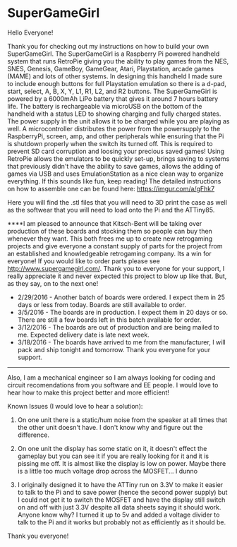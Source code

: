# SuperGameGirl
Hello Everyone!

Thank you for checking out my instructions on how to build your own SuperGameGirl. The SuperGameGirl is a Raspberry Pi powered handheld system that runs RetroPie giving you the ability to play games from the NES, SNES, Genesis, GameBoy, GameGear, Atari, Playstation, arcade games (MAME) and lots of other systems. In designing this handheld I made sure to include enough buttons for full Playstation emulation so there is a d-pad, start, select, A, B, X, Y, L1, R1, L2, and R2 buttons. The SuperGameGirl is powered by a 6000mAh LiPo battery that gives it around 7 hours battery life. The battery is rechargeable via microUSB on the bottom of the handheld with a status LED to showing charging and fully charged states. The power supply in the unit allows it to be charged while you are playing as well. A microcontroller distributes the power from the powersupply to the RaspberryPi, screen, amp, and other peripherals while ensuring that the Pi is shutdown properly when the switch its turned off. This is required to prevent SD card corruption and loosing your precious saved games! Using RetroPie allows the emulators to be quickly set-up, brings saving to systems that previously didn't have the ability to save games, allows the adding of games via USB and uses EmulationStation as a nice clean way to organize everything. If this sounds like fun, keep reading! The detailed instructions on how to assemble one can be found here:  https://imgur.com/a/gFhk7

Here you will find the .stl files that you will need to 3D print the case as well as the softwear that you will need to load onto the Pi and the ATTiny85.

****I am pleased to announce that Kitsch-Bent will be taking over production of these boards and stocking them so people can buy then whenever they want.  This both frees me up to create new retrogaming projects and give everyone a constant supply of parts for the project from an established and knowledgeable retrogaming company.  Its a win for everyone!  If you would like to order parts please see http://www.supergamegirl.com/. Thank you to everyone for your support, I really appreciate it and never expected this project to blow up like that.  But, as they say, on to the next one!


- 2/29/2016 - Another batch of boards were ordered.  I expect them in 25 days or less from today.  Boards are still available to order.
- 3/5/2016 - The boards are in production.  I expect them in 20 days or so.  There are still a few boards left in this batch available for order.
- 3/12/2016 - The boards are out of production and are being mailed to me.  Expected delivery date is late next week.
- 3/18/2016 - The boards have arrived to me from the manufacturer, I will pack and ship tonight and tomorrow.  Thank you everyone for your support.

---------------------------------------------------------------------------------------------------------------------------------



Also, I am a mechanical engineer so I am always looking for coding and circuit recomendations from you software and EE people.  I would love to hear how to make this project better and more efficient!

Known Issues (I would love to hear a solution): 

1. On one unit there is a static/hum noise from the speaker at all times that the other unit doesn't have. I don't know why and figure out the difference. 

2. On one unit the display has some static on it, it doesn't effect the gameplay but you can see it if you are really looking for it and it is pissing me off. It is almost like the display is low on power. Maybe there is a little too much voltage drop across the MOSFET... I dunno 

3. I originally designed it to have the ATTiny run on 3.3V to make it easier to talk to the Pi and to save power (hence the second power supply) but I could not get it to switch the MOSFET and have the display still switch on and off with just 3.3V despite all data sheets saying it should work. Anyone know why? I turned it up to 5v and added a voltage divider to talk to the Pi and it works but probably not as efficiently as it should be.

Thank you everyone!

